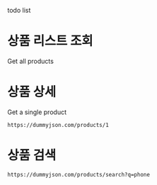 todo list 

# 상품 리스트 조회
Get all products 




# 상품 상세 
 Get a single product
```
https://dummyjson.com/products/1
```



# 상품 검색 



```
https://dummyjson.com/products/search?q=phone
```



